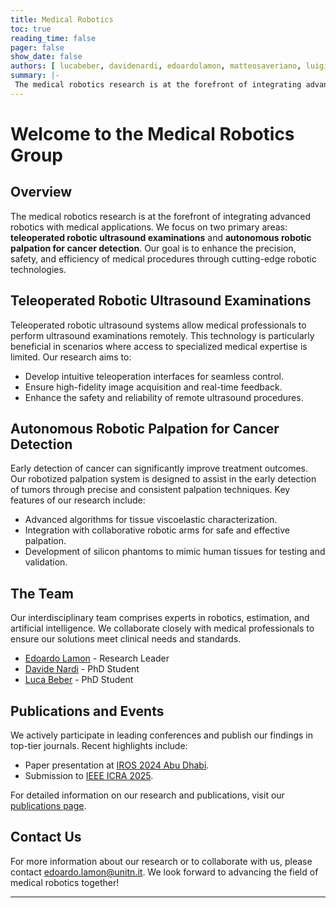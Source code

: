 ```yaml
---
title: Medical Robotics 
toc: true
reading_time: false
pager: false
show_date: false
authors: [ lucabeber, davidenardi, edoardolamon, matteosaveriano, luigipalopoli, danielefontanelli ]
summary: |-
 The medical robotics research is at the forefront of integrating advanced robotics with medical applications. We focus on two primary areas\: teleoperated robotic ultrasound examinations and autonomous robotic palpation for cancer detection. Our goal is to enhance the precision, safety, and efficiency of medical procedures through cutting-edge robotic technologies.
---
```


# Welcome to the Medical Robotics Group

## Overview

The medical robotics research is at the forefront of integrating advanced robotics with medical applications. We focus on two primary areas: **teleoperated robotic ultrasound examinations** and **autonomous robotic palpation for cancer detection**. Our goal is to enhance the precision, safety, and efficiency of medical procedures through cutting-edge robotic technologies.

## Teleoperated Robotic Ultrasound Examinations

Teleoperated robotic ultrasound systems allow medical professionals to perform ultrasound examinations remotely. This technology is particularly beneficial in scenarios where access to specialized medical expertise is limited. Our research aims to:

- Develop intuitive teleoperation interfaces for seamless control.
- Ensure high-fidelity image acquisition and real-time feedback.
- Enhance the safety and reliability of remote ultrasound procedures.

## Autonomous Robotic Palpation for Cancer Detection

Early detection of cancer can significantly improve treatment outcomes. Our robotized palpation system is designed to assist in the early detection of tumors through precise and consistent palpation techniques. Key features of our research include:

- Advanced algorithms for tissue viscoelastic characterization.
- Integration with collaborative robotic arms for safe and effective palpation.
- Development of silicon phantoms to mimic human tissues for testing and validation.

## The Team

Our interdisciplinary team comprises experts in robotics, estimation, and artificial intelligence. We collaborate closely with medical professionals to ensure our solutions meet clinical needs and standards.

- [Edoardo Lamon](/author/edoardo-lamon/) - Research Leader
- [Davide Nardi](/author/davide-nardi/) - PhD Student
- [Luca Beber](/author/luca-beber/) - PhD Student

## Publications and Events

We actively participate in leading conferences and publish our findings in top-tier journals. Recent highlights include:

- Paper presentation at [IROS 2024 Abu Dhabi](/post/iros2024/).
- Submission to [IEEE ICRA 2025](/publication/nardi-2024-anatomy/).
<!-- - Ongoing research projects and collaborations with renowned institutions. -->

For detailed information on our research and publications, visit our [publications page](/publication/).

## Contact Us

For more information about our research or to collaborate with us, please contact [edoardo.lamon@unitn.it](mailto:edoardo.lamon@unitn.it). We look forward to advancing the field of medical robotics together!

---